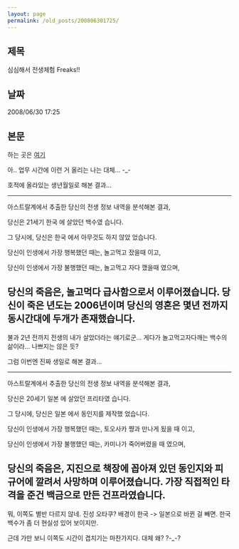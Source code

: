 ```yaml
---
layout: page
permalink: /old_posts/200806301725/
---
```


## 제목
심심해서 전생체험 Freaks!!

## 날짜
2008/06/30 17:25

## 본문
하는 곳은 <a href="http://blcat.kr/@/life.php">여기</a>

아.. 업무 시간에 이런 거 올리는 나는 대체... -_-


호적에 올라있는 생년월일로 해본 결과...

----------------------------
아스트랄계에서 추출한 당신의 전생 정보 내역을 분석해본 결과,

당신은 21세기 한국 에 살았던 백수였 습니다.

그 당시에, 당신은 한국 에서 아무것도 하지 않았 었습니다. 

당신이 인생에서 가장 행복했던 때는, 놀고먹고 잤을때 이고, 

당신이 인생에서 가장 불행했던 때는, 놀고먹고 자다 깼을때 였으며, 

당신의 죽음은, 놀고먹다 급사함으로서 이루어졌습니다. 당신이 죽은 년도는 2006년이며 당신의 영혼은 몇년 전까지 동시간대에 두개가 존재했습니다. 
----------------------------

불과 2년 전까지 전생의 내가 살았더라는 얘기로군... 게다가 놀고먹고자다깨는 백수의 삶이라... 나쁘지는 않은 듯?


그럼 이번엔 진짜 생일로 해본 결과...

----------------------------
아스트랄계에서 추출한 당신의 전생 정보 내역을 분석해본 결과,

당신은 20세기 일본 에 살았던 프리타였 습니다.

그 당시에, 당신은 일본 에서 동인지를 제작했 었습니다. 

당신이 인생에서 가장 행복했던 때는, 토오사카 쨩과 만나게 됬을 때 이고, 

당신이 인생에서 가장 불행했던 때는, 카미나가 죽어버렸을 때 였으며, 

당신의 죽음은, 지진으로 책장에 꼽아져 있던 동인지와 피규어에 깔려서 사망하며 이루어졌습니다. 가장 직접적인 타격을 준건 백금으로 만든 건프라였습니다. 
----------------------------

뭐, 이쪽도 별반 다르지 않네. 진성 오타쿠? 배경이 한국 -> 일본으로 바뀐 걸 빼면. 한국 백수가 좀 더 현실성 있어 보이지만.

근데 가만 보니 이쪽도 시간이 겹치기는 마찬가지다. 대체 왜? ?-_-?